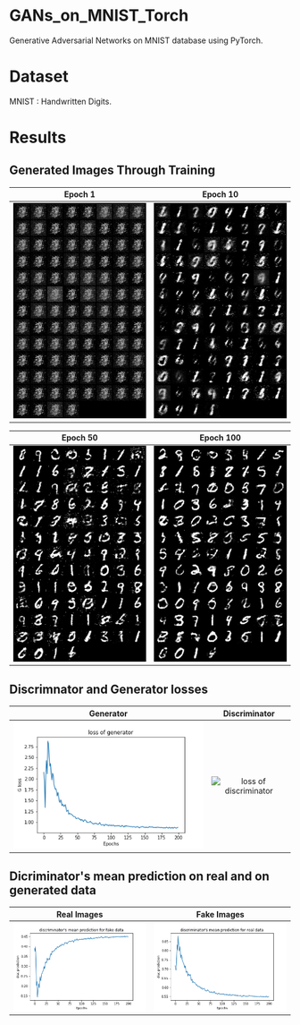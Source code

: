 # GANs_on_MNIST_Torch
Generative Adversarial Networks on MNIST database using PyTorch.


# Dataset
MNIST : Handwritten Digits.

# Results

## Generated Images Through Training

Epoch 1           |  Epoch 10
:-------------------------:|:-------------------------:
![Epoch 1](./fake_mnist/sample_0.png)  |  ![Epoch 10](./fake_mnist/sample_9.png)

Epoch  50           |  Epoch 100
:-------------------------:|:-------------------------:
![Epoch 50](./fake_mnist/sample_49.png)  |  ![Epoch 100](./fake_mnist/sample_99.png)

## Discrimnator and Generator losses

Generator           |  Discriminator
:-------------------------:|:-------------------------:
![loss of generator](./losses_mnist/g_loss.png)  |  ![loss of discriminator](./losses_figures/d_loss.png)

## Dicriminator's mean prediction on real and on generated data

Real Images           |  Fake Images
:-------------------------:|:-------------------------:
![discrimantor's mean prediciton on real images](./losses_mnist/d_on_fake.png)  |  ![discrimantor's mean prediciton on fake images](./losses_mnist/d_on_real.png)


